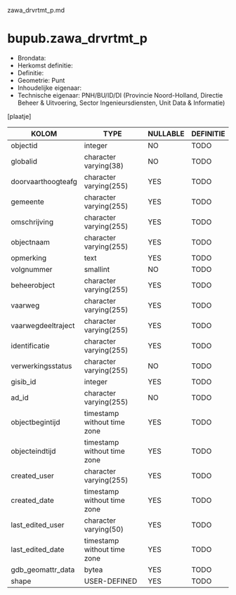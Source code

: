 zawa_drvrtmt_p.md

# bupub.zawa_drvrtmt_p


* Brondata: 
* Herkomst definitie: 
* Definitie: 
* Geometrie: Punt
* Inhoudelijke eigenaar: 
* Technische eigenaar: PNH/BU/ID/DI (Provincie Noord-Holland, Directie Beheer & Uitvoering, Sector Ingenieursdiensten, Unit Data & Informatie)

[plaatje]


|KOLOM                            |TYPE                       |NULLABLE|DEFINITIE|
|------                           |----                       |-----   |-----    |
|objectid                         |integer                    |NO      |TODO|
|globalid                         |character varying(38)      |NO      |TODO|
|doorvaarthoogteafg               |character varying(255)     |YES     |TODO|
|gemeente                         |character varying(255)     |YES     |TODO|
|omschrijving                     |character varying(255)     |YES     |TODO|
|objectnaam                       |character varying(255)     |YES     |TODO|
|opmerking                        |text                       |YES     |TODO|
|volgnummer                       |smallint                   |NO      |TODO|
|beheerobject                     |character varying(255)     |YES     |TODO|
|vaarweg                          |character varying(255)     |YES     |TODO|
|vaarwegdeeltraject               |character varying(255)     |YES     |TODO|
|identificatie                    |character varying(255)     |YES     |TODO|
|verwerkingsstatus                |character varying(255)     |NO      |TODO|
|gisib_id                         |integer                    |YES     |TODO|
|ad_id                            |character varying(255)     |NO      |TODO|
|objectbegintijd                  |timestamp without time zone|YES     |TODO|
|objecteindtijd                   |timestamp without time zone|YES     |TODO|
|created_user                     |character varying(255)     |YES     |TODO|
|created_date                     |timestamp without time zone|YES     |TODO|
|last_edited_user                 |character varying(50)      |YES     |TODO|
|last_edited_date                 |timestamp without time zone|YES     |TODO|
|gdb_geomattr_data                |bytea                      |YES     |TODO|
|shape                            |USER-DEFINED               |YES     |TODO|
